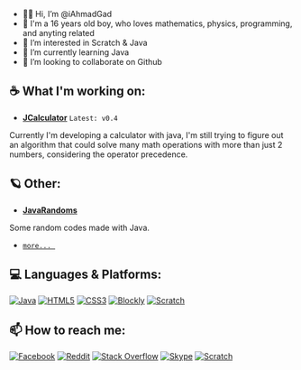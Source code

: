 - 👋🏼 Hi, I’m @iAhmadGad
- 🌚 I'm a 16 years old boy, who loves mathematics, physics, programming, and anyting related
- 👀 I’m interested in Scratch & Java
- 🌱 I’m currently learning Java
- 💞️ I’m looking to collaborate on Github
## ☕ What I'm working on: 
- [**JCalculator**](https://github.com/iAhmadGad/JCalculator) `Latest: v0.4`

Currently I'm developing a calculator with java, I'm still trying to figure out an algorithm that could solve many math operations with more than just 2 numbers, considering the operator precedence.
## 🪐 Other:
- [**JavaRandoms**](https://github.com/iAhmadGad/JavaRandoms)

Some random codes made with Java.

- [`more... `](https://github.com/iAhmadGad?tab=repositories)
<!---## 📂 Archived: --->
## 💻 Languages & Platforms:
[![Java](https://img.shields.io/badge/java-black?style=for-the-badge&logo=openjdk)](https://www.java.com/en/)
[![HTML5](https://img.shields.io/badge/HTML5-black?style=for-the-badge&logo=HTML5)](https://html.spec.whatwg.org/multipage/)
[![CSS3](https://img.shields.io/badge/CSS3-black?style=for-the-badge&logo=CSS3)](https://www.w3.org/Style/CSS/)
[![Blockly](https://img.shields.io/badge/Blockly-black?style=for-the-badge&logo=Blockly)](https://developers.google.com/blockly)
[![Scratch](https://img.shields.io/badge/Scratch-black?style=for-the-badge&logo=Scratch)](https://scratch.mit.edu/)

## 📫 How to reach me: 
[![Facebook](https://img.shields.io/badge/Facebook-white?style=flat-square&logo=Facebook)](https://www.facebook.com/iAhmadGad/)
[![Reddit](https://img.shields.io/badge/Reddit-white?style=flat-square&logo=Reddit)](https://www.reddit.com/u/iAhmadGad)
[![Stack Overflow](https://img.shields.io/badge/Stack_Overflow-white?style=flat-square&logo=StackOverflow)](https://stackoverflow.com/users/14764943/ahmad-gad)
[![Skype](https://img.shields.io/badge/Skype-white?style=flat-square&logo=Skype)](https://join.skype.com/invite/DZdEnZGxnkN3)
[![Scratch](https://img.shields.io/badge/Scratch-white?style=flat-square&logo=Scratch)](https://scratch.mit.edu/users/iAhmadGad/)

<!---
iAhmadGad/iAhmadGad is a ✨ special ✨ repository because its `README.md` (this file) appears on your GitHub profile.
You can click the Preview link to take a look at your changes.
--->
